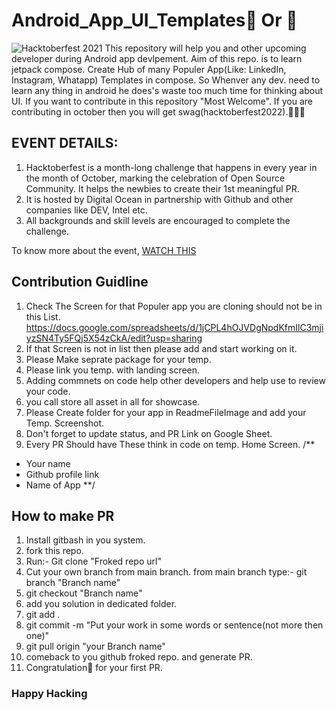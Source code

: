 # Android_App_UI_Templates👕 Or 🌱
<img src="https://github.com/Marvel999/Hacktoberfest_Android_Compose_Template/blob/master/ReadmeFileImages/HackFest22.jpg?raw=true" alt="Hacktoberfest 2021">
This repository will help you and other upcoming developer during Android app devlpement. Aim of this repo. is to learn jetpack compose. Create Hub of many Populer App(Like: LinkedIn, Instagram, Whatapp) Templates in compose. So Whenver any dev. need to learn any thing in android he does's waste too much time for thinking about UI. If you want to contribute in this repository "Most Welcome". 
If you are contributing in october then you will get swag(hacktoberfest2022).👕👕🌱

## EVENT DETAILS:

1. Hacktoberfest is a month-long challenge that happens in every year in the month of October, marking the celebration of Open Source Community. It helps the newbies to create their 1st meaningful PR.
2. It is hosted by Digital Ocean in partnership with Github and other companies like DEV, Intel etc.
3. All backgrounds and skill levels are encouraged to complete the challenge.

To know more about the event, <a href="https://www.youtube.com/watch?v=MzpOQSJxHEM">WATCH THIS</a>


## Contribution Guidline
1. Check The Screen for that Populer app you are cloning should not be in this List.
    https://docs.google.com/spreadsheets/d/1jCPL4hOJVDgNpdKfmIlC3mjiyzSN4Ty5FQj5X54zCkA/edit?usp=sharing
2. If that Screen is not in list then please add and start working on it.
2. Please Make seprate package for your temp.
3. Please link you temp. with landing screen.
4. Adding commnets on code help other developers and help use to review your code.
5. you call store all asset in all for showcase.
6. Please Create folder for your app in ReadmeFileImage and add your Temp. Screenshot.
9. Don't forget to update status, and PR Link on Google Sheet.
10. Every PR Should have These think in code on temp. Home Screen.
/**
* Your name
* Github profile link
* Name of App
**/

## How to make PR
1. Install gitbash in you system.
2. fork this repo.
3. Run:- Git clone "Froked repo url"
4. Cut your own branch from main branch.
from main branch type:- git branch "Branch name"
4. git checkout "Branch name" 
5. add you solution in dedicated folder.
6. git add .
7. git commit -m "Put your work in some words or sentence(not more then one)"
8. git pull origin "your Branch name"
9. comeback to you github froked repo. and generate PR.
10. Congratulation🎉 for your first PR.

### Happy Hacking
